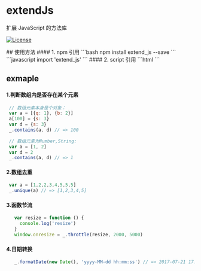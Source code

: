 # extendJs
扩展 JavaScript 的方法库
<p align="center">
  
  <a href="https://www.npmjs.com/package/extend_js"><img src="https://img.shields.io/badge/npm-v0.0.6-brightgreen.svg" alt="License"></a>
</p>
## 使用方法
#### 1. npm 引用
```bash
npm install extend_js --save
```
```javascript
import 'extend_js'
```
#### 2. script 引用
```html
<script src='extend_js.js'></script>
```

## exmaple
#### 1.判断数组内是否存在某个元素
```javascript
 // 数组元素本身是个对象：
 var a = [{q: 1}, {b: 2}]
 a[100] = {s: 3}
 var d = {s: 3}
 _.contains(a, d) // => 100
 
 // 数组元素为Number,String:
 var a = [1, 2]
 var d = 2
 _.contains(a, d) // => 1
```
#### 2.数组去重
```javascript
 var a = [1,2,2,3,4,5,5,5]
 _.unique(a) // => [1,2,3,4,5]
```

#### 3.函数节流
```javascript
   var resize = function () {
     console.log('resize')
   }
   window.onresize = _.throttle(resize, 2000, 5000)
```
#### 4.日期转换
```javascript
   _.formatDate(new Date(), 'yyyy-MM-dd hh:mm:ss') // => 2017-07-21 17:03:58
```